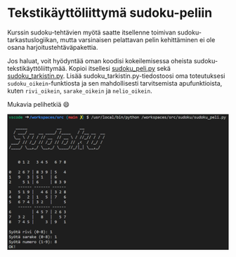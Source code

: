 # Tekstikäyttöliittymä sudoku-peliin

Kurssin sudoku-tehtävien myötä saatte itsellenne toimivan sudoku-tarkastuslogiikan, mutta varsinaisen pelattavan pelin kehittäminen ei ole osana harjoitustehtäväpakettia.

Jos haluat, voit hyödyntää oman koodisi kokeilemisessa oheista sudoku-tekstikäyttöliittymää. Kopioi itsellesi [sudoku_peli.py](sudoku_peli.py) sekä [sudoku_tarkistin.py](sudoku_tarkistin.py). Lisää sudoku_tarkistin.py-tiedostoosi oma toteutuksesi `sudoku_oikein`-funktiosta ja sen mahdollisesti tarvitsemista apufunktioista, kuten `rivi_oikein`, `sarake_oikein` ja `nelio_oikein`.

Mukavia pelihetkiä 😄

![Tekstikäyttöliittymä sudoku-peliin](./sudoku.png)